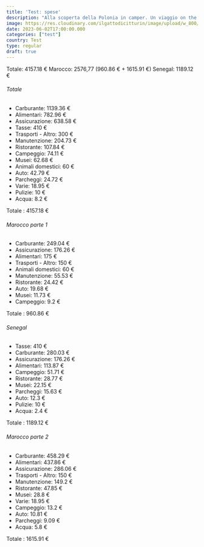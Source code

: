 ```yaml
---
title: 'Test: spese'
description: "Alla scoperta della Polonia in camper. Un viaggio on the road fantastico!"
image: https://res.cloudinary.com/ilgattodicitturin/image/upload/w_800/f_auto,q_auto:good/v1682607681/Articoli/Polonia/monti_tatra_van_pcgmet.jpg
date: 2023-06-02T17:00:00.000
categories: ["test"]
country: Test
type: regular
draft: true
---
```


Totale: 4157.18 €
Marocco: 2576,77 (960.86 € + 1615.91 €)
Senegal: 1189.12 €


###### Totale
<!-- {{< tripExpanses "Spese" "2023-01-28T00:00:00Z" "2023-05-26T00:00:00Z" >}}  -->

- Carburante: 1139.36 €
- Alimentari: 782.96 €
- Assicurazione: 638.58 €
- Tasse: 410 €
- Trasporti - Altro: 300 €
- Manutenzione: 204.73 €
- Ristorante: 107.84 €
- Campeggio: 74.11 €
- Musei: 62.68 €
- Animali domestici: 60 €
- Auto: 42.79 €
- Parcheggi: 24.72 €
- Varie: 18.95 €
- Pulizie: 10 €
- Acqua: 8.2 €

Totale : 4157.18 €

###### Marocco parte 1
<!-- {{< tripExpanses "Spese" "2023-01-28T00:00:00Z" "2023-02-19T00:00:00Z" >}} -->

- Carburante: 249.04 €
- Assicurazione: 176.26 €
- Alimentari: 175 €
- Trasporti - Altro: 150 €
- Animali domestici: 60 €
- Manutenzione: 55.53 €
- Ristorante: 24.42 €
- Auto: 19.68 €
- Musei: 11.73 €
- Campeggio: 9.2 €

Totale : 960.86 €


###### Senegal
<!-- {{< tripExpanses "Spese" "2023-02-20T00:00:00Z" "2023-03-20T00:00:00Z" >}} -->

- Tasse: 410 €
- Carburante: 280.03 €
- Assicurazione: 176.26 €
- Alimentari: 113.87 €
- Campeggio: 51.71 €
- Ristorante: 28.77 €
- Musei: 22.15 €
- Parcheggi: 15.63 €
- Auto: 12.3 €
- Pulizie: 10 €
- Acqua: 2.4 €

Totale : 1189.12 €

###### Marocco parte 2
<!-- {{< tripExpanses "Spese" "2023-03-21T00:00:00Z" "2023-05-26T00:00:00Z" >}} -->
- Carburante: 458.29 €
- Alimentari: 437.86 €
- Assicurazione: 286.06 €
- Trasporti - Altro: 150 €
- Manutenzione: 149.2 €
- Ristorante: 47.85 €
- Musei: 28.8 €
- Varie: 18.95 €
- Campeggio: 13.2 €
- Auto: 10.81 €
- Parcheggi: 9.09 €
- Acqua: 5.8 €

Totale : 1615.91 €